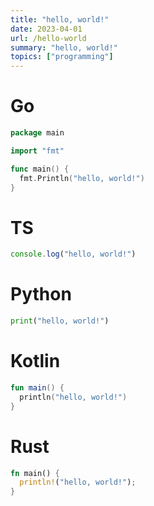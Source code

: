 ```yaml
---
title: "hello, world!"
date: 2023-04-01
url: /hello-world
summary: "hello, world!"
topics: ["programming"]
---
```



# Go

```go
package main

import "fmt"

func main() {
  fmt.Println("hello, world!")
}
```

# TS

```ts
console.log("hello, world!")
```

# Python
```py
print("hello, world!")
```

# Kotlin
```kt
fun main() {
  println("hello, world!")
}
```

# Rust
```rs
fn main() {
  println!("hello, world!");
}
```
